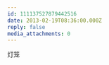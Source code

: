 ```yaml
---
id: 111137527879442516
date: 2013-02-19T08:36:00.000Z
reply: false
media_attachments: 0
---
```


灯笼 ​​​​

